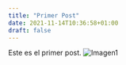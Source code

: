 ```yaml
---
title: "Primer Post"
date: 2021-11-14T10:36:58+01:00
draft: false
---
```


Este es el primer post.
![Imagen1](https://www.google.com/url?sa=i&url=https%3A%2F%2Fwww.tooltyp.com%2F8-beneficios-de-usar-imagenes-en-nuestros-sitios-web%2F&psig=AOvVaw3uUOHXjeOLBNT_0xWuFPGd&ust=1636972940796000&source=images&cd=vfe&ved=0CAsQjRxqFwoTCOD808rVl_QCFQAAAAAdAAAAABAD)